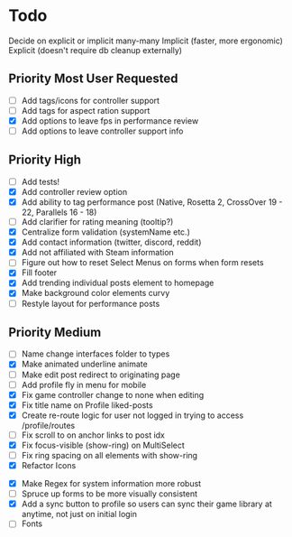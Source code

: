 # Todo

Decide on explicit or implicit many-many
Implicit (faster, more ergonomic)
Explicit (doesn't require db cleanup externally)

## Priority Most User Requested

- [ ] Add tags/icons for controller support
- [ ] Add tags for aspect ration support
- [x] Add options to leave fps in performance review
- [ ] Add options to leave controller support info

## Priority High

- [ ] Add tests!
- [x] Add controller review option
- [x] Add ability to tag performance post (Native, Rosetta 2, CrossOver 19 - 22,
      Parallels 16 - 18)
- [ ] Add clarifier for rating meaning (tooltip?)
- [x] Centralize form validation (systemName etc.)
- [x] Add contact information (twitter, discord, reddit)
- [x] Add not affiliated with Steam information
- [ ] Figure out how to reset Select Menus on forms when form resets
- [x] Fill footer
- [x] Add trending individual posts element to homepage
- [x] Make background color elements curvy
- [ ] Restyle layout for performance posts

## Priority Medium

- [ ] Name change interfaces folder to types
- [x] Make animated underline animate
- [ ] Make edit post redirect to originating page
- [ ] Add profile fly in menu for mobile
- [x] Fix game controller change to none when editing
- [x] Fix title name on Profile liked-posts
- [x] Create re-route logic for user not logged in trying to access
      /profile/routes
- [ ] Fix scroll to on anchor links to post idx
- [x] Fix focus-visible (show-ring) on MultiSelect
- [ ] Fix ring spacing on all elements with show-ring
- [x] Refactor Icons
<!-- - [ ] Look at using .client.ts(x) extension for colorMode, instead of using
      suspense and lazy loading. -->
- [x] Make Regex for system information more robust
- [ ] Spruce up forms to be more visually consistent
- [x] Add a sync button to profile so users can sync their game library at
      anytime, not just on initial login
- [ ] Fonts
